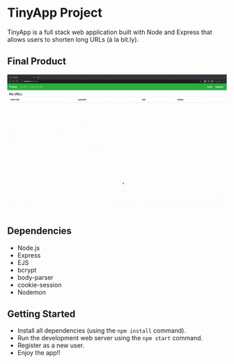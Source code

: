 # TinyApp Project

TinyApp is a full stack web application built with Node and Express that allows users to shorten long URLs (à la bit.ly).

## Final Product

!["TinyApp Run-through"](https://github.com/SGrossett/tinyapp/blob/main/docs/TinyApp.gif?raw=true)

## Dependencies

- Node.js
- Express
- EJS
- bcrypt
- body-parser
- cookie-session
- Nodemon

## Getting Started

- Install all dependencies (using the `npm install` command).
- Run the development web server using the `npm start` command.
- Register as a new user.
- Enjoy the app!!
